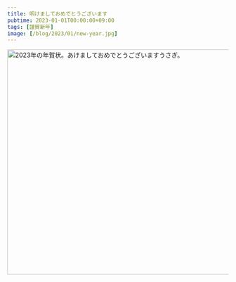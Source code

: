 ```yaml
---
title: 明けましておめでとうございます
pubtime: 2023-01-01T00:00:00+09:00
tags: [謹賀新年]
image: [/blog/2023/01/new-year.jpg]
---
```


<img alt="2023年の年賀状。あけましておめでとうございますうさぎ。" src="/blog/2023/01/new-year.jpg" width="512" height="512" center />
